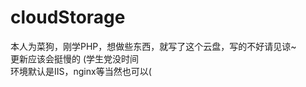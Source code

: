 # cloudStorage
本人为菜狗，刚学PHP，想做些东西，就写了这个云盘，写的不好请见谅~<br>
更新应该会挺慢的 (学生党没时间<br>
环境默认是IIS，nginx等当然也可以(<br>
